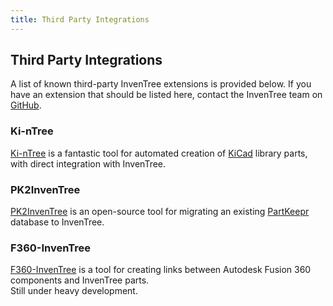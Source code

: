```yaml
---
title: Third Party Integrations
---
```


## Third Party Integrations

A list of known third-party InvenTree extensions is provided below. If you have an extension that should be listed here, contact the InvenTree team on [GitHub](https://github.com/inventree/).

### Ki-nTree

[Ki-nTree](https://github.com/sparkmicro/Ki-nTree/) is a fantastic tool for automated creation of [KiCad](https://kicad-pcb.org/) library parts, with direct integration with InvenTree.

### PK2InvenTree

[PK2InvenTree](https://github.com/rgilham/PK2InvenTree) is an open-source tool for migrating an existing [PartKeepr](https://github.com/partkeepr/PartKeepr) database to InvenTree.

### F360-InvenTree

[F360-InvenTree](https://github.com/matmair/F360-InvenTree/) is a tool for creating links between Autodesk Fusion 360 components and InvenTree parts.  
Still under heavy development.
